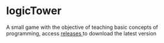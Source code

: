 # logicTower
A small game with the objective of teaching basic concepts of programming, access <a href="https://github.com/artoriusFox/logicTower/releases">releases </a> to download the latest version
